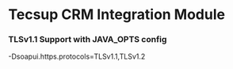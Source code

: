 # Tecsup CRM Integration Module

### TLSv1.1 Support with JAVA_OPTS config
-Dsoapui.https.protocols=TLSv1.1,TLSv1.2
